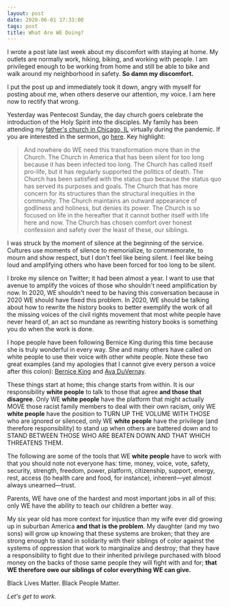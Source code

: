 ```yaml
---
layout: post
date: 2020-06-01 17:33:00
tags: post
title: What Are WE Doing?
---
```


I wrote a post late last week about my discomfort with staying at home. My outlets are normally work, hiking, biking, and working with people. I am privileged enough to be working from home and still be able to bike and walk around my neighborhood in safety. **So damn my discomfort.**

I put the post up and immediately took it down, angry with myself for posting about me, when others deserve our attention, my voice. I am here now to rectify that wrong.

Yesterday was Pentecost Sunday, the day church goers celebrate the introduction of the Holy Spirit into the disciples. My family has been attending my [father's church in Chicago, IL](http://kimballavenuechurch.org) virtually during the pandemic. If you are interested in the sermon, go [here](https://kimballavenews.wordpress.com/2020/05/31/we-need-pentecost-again/). Key highlight:
> And nowhere do WE need this transformation more than in the Church. The Church in America that has been silent for too long because it has been infected too long. The Church has called itself pro-life, but it has regularly supported the politics of death. The Church has been satisfied with the status quo because the status quo has served its purposes and goals. The Church that has more concern for its structures than the structural inequities in the community. The Church maintains an outward appearance of godliness and holiness, but denies its power. The Church is so focused on life in the hereafter that it cannot bother itself with life here and now. The Church has chosen comfort over honest confession and safety over the least of these, our siblings.

I was struck by the moment of silence at the beginning of the service. Cultures use moments of silence to memorialize, to commemorate, to mourn and show respect, but I don't feel like being silent. I feel like being loud and amplifying others who have been forced for too long to be silent.

I broke my silence on Twitter; it had been almost a year. I want to use that avenue to amplify the voices of those who shouldn't need amplification by now. In 2020, WE shouldn't need to be having this conversation because in 2020 WE should have fixed this problem. In 2020, WE should be talking about how to rewrite the history books to better exemplify the work of all the missing voices of the civil rights movement that most white people have never heard of, an act so mundane as rewriting history books is something you do when the work is done.

I hope people have been following Bernice King during this time because she is truly wonderful in every way. She and many others have called on white people to use their voice with other white people. Note these two great examples (and my apologies that I cannot give every person a voice after this colon): [Bernice King](https://twitter.com/BerniceKing/status/1266383557267611649?s=20) and [Ava DuVernay](https://twitter.com/ava/status/1266948036653015041).

These things start at home; this change starts from within. It is our responsibility **white people** to talk to those that agree **and those that disagree**. Only WE **white people** have the platform that might actually MOVE those racist family members to deal with their own racism, only WE **white people** have the position to TURN UP THE VOLUME WITH THOSE who are ignored or silenced, only WE **white people** have the privilege (and therefore responsibility) to stand up when others are battered down and to STAND BETWEEN THOSE WHO ARE BEATEN DOWN AND THAT WHICH THREATENS THEM.

The following are some of the tools that WE **white people** have to work with that you should note not everyone has: time, money, voice, vote, safety, security, strength, freedom, power, platform, citizenship, support, energy, rest, access (to health care and food, for instance), inherent—yet almost always unearned—trust.

Parents, WE have one of the hardest and most important jobs in all of this: only WE have the ability to teach our children a better way.

My six year old has more context for injustice than my wife ever did growing up in suburban America **and that is the problem**. My daughter (and my two sons) will grow up knowing that these systems are broken; that they are strong enough to stand in solidarity with their siblings of color against the systems of oppression that work to marginalize and destroy; that they have a responsibility to fight due to their inherited privilege purchased with blood money on the backs of those same people they will fight with and for; **that WE therefore owe our siblings of color everything WE can give.**

Black Lives Matter. Black People Matter.

*Let's get to work.*
